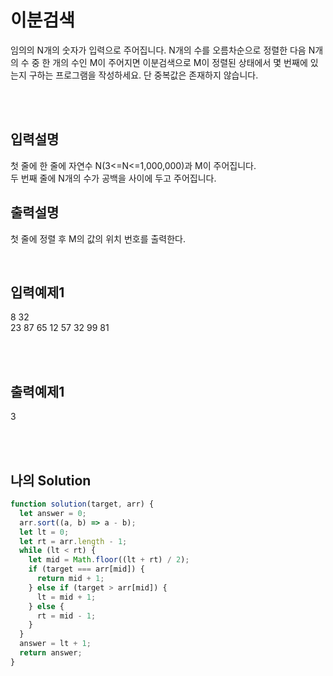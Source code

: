 # 이분검색

임의의 N개의 숫자가 입력으로 주어집니다. N개의 수를 오름차순으로 정렬한 다음 N개의 수 
중 한 개의 수인 M이 주어지면 이분검색으로 M이 정렬된 상태에서 몇 번째에 있는지 구하는 
프로그램을 작성하세요. 단 중복값은 존재하지 않습니다.

<br/>
<br/>

## 입력설명
첫 줄에 한 줄에 자연수 N(3<=N<=1,000,000)과 M이 주어집니다.<br/>
두 번째 줄에 N개의 수가 공백을 사이에 두고 주어집니다.

## 출력설명
첫 줄에 정렬 후 M의 값의 위치 번호를 출력한다.

<br/>

## 입력예제1

8 32<br/>
23 87 65 12 57 32 99 81



<br/>
<br/>

## 출력예제1
3

<br/>
<br/>

## 나의 Solution

```javascript
function solution(target, arr) {
  let answer = 0;
  arr.sort((a, b) => a - b);
  let lt = 0;
  let rt = arr.length - 1;
  while (lt < rt) {
    let mid = Math.floor((lt + rt) / 2);
    if (target === arr[mid]) {
      return mid + 1;
    } else if (target > arr[mid]) {
      lt = mid + 1;
    } else {
      rt = mid - 1;
    }
  }
  answer = lt + 1;
  return answer;
}
```
